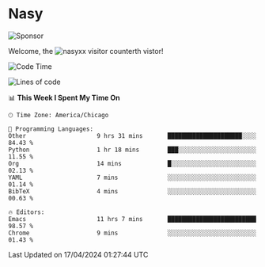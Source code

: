 # Nasy

<!--
<p align="center">
<img height="200" src="https://github-readme-stats.vercel.app/api?username=nasyxx&count_private=true&show_icons=true&theme=dracula&include_all_commits=true"/>
<img height="200" src="https://github-readme-stats.vercel.app/api/top-langs/?username=nasyxx&theme=dracula&hide=html,jupyter+notebook&count_private=true&show_icons=true"/>
</p>

  
----------------
-->

![Sponsor](https://img.shields.io/static/v1.svg?label=Sponsor&message=%E2%9D%A4&logo=GitHub&style=flat&color=pink)
 
Welcome, the ![nasyxx visitor counter](https://count.getloli.com/get/@nasyxx?theme=rule34)th vistor!
 
<!--START_SECTION:waka-->
![Code Time](http://img.shields.io/badge/Code%20Time-4%2C388%20hrs%2026%20mins-blue)

![Lines of code](https://img.shields.io/badge/From%20Hello%20World%20I%27ve%20Written-6.3%20million%20lines%20of%20code-blue)

📊 **This Week I Spent My Time On** 

```text
🕑︎ Time Zone: America/Chicago

💬 Programming Languages: 
Other                    9 hrs 31 mins       █████████████████████░░░░   84.43 % 
Python                   1 hr 18 mins        ███░░░░░░░░░░░░░░░░░░░░░░   11.55 % 
Org                      14 mins             █░░░░░░░░░░░░░░░░░░░░░░░░   02.13 % 
YAML                     7 mins              ░░░░░░░░░░░░░░░░░░░░░░░░░   01.14 % 
BibTeX                   4 mins              ░░░░░░░░░░░░░░░░░░░░░░░░░   00.63 % 

🔥 Editors: 
Emacs                    11 hrs 7 mins       █████████████████████████   98.57 % 
Chrome                   9 mins              ░░░░░░░░░░░░░░░░░░░░░░░░░   01.43 % 
```


 Last Updated on 17/04/2024 01:27:44 UTC
<!--END_SECTION:waka-->

<!-- ![visitors](https://visitor-badge.laobi.icu/badge?page_id=nasyxx.nasyxx) -->
